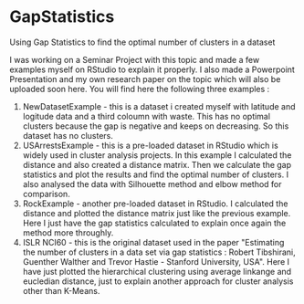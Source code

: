 # GapStatistics
Using Gap Statistics to find the optimal number of clusters in a dataset

I was working on a Seminar Project with this topic and made a few examples myself on RStudio to explain it properly. I also made a Powerpoint Presentation and my own research paper on the topic which will also be uploaded soon here. 
You will find here the following three examples : 
1. NewDatasetExample - this is a dataset i created myself with latitude and logitude data and a third coloumn with waste. This has no optimal clusters because the gap is negative and keeps on decreasing. So this dataset has no clusters.
2. USArrestsExample - this is a pre-loaded dataset in RStudio which is widely used in cluster analysis projects. In this example I calculated the distance and also created a distance matrix. Then we calculate the gap statistics and plot the results and find the optimal number of clusters. I also analysed the data with Silhouette method and elbow method for comparison.
3. RockExample - another pre-loaded dataset in RStudio. I calculated the distance and plotted the distance matrix just like the previous example. Here I just have the gap statistics calculated to explain once again the method more throughly.
4. ISLR NCI60 - this is the original dataset used in the paper "Estimating the number of clusters in a data set via gap statistics : Robert Tibshirani, Guenther Walther and Trevor Hastie - Stanford University, USA". Here I have just plotted the hierarchical clustering using average linkange and eucledian distance, just to explain another approach for cluster analysis other than K-Means.
